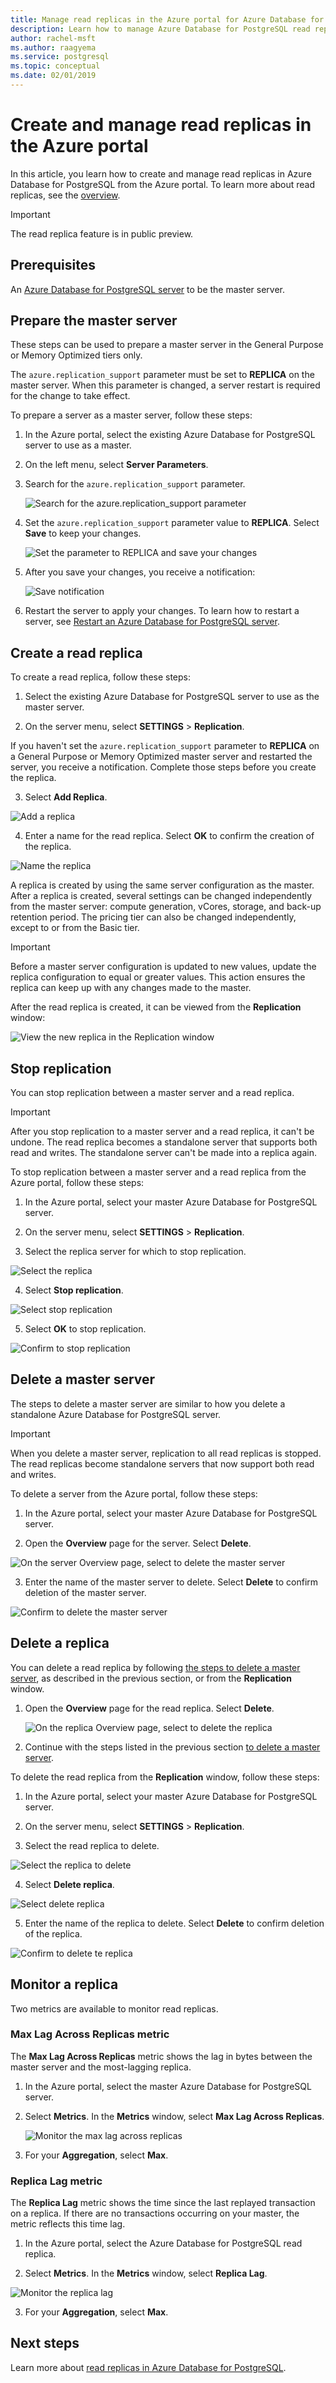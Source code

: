 ```yaml
---
title: Manage read replicas in the Azure portal for Azure Database for PostgreSQL
description: Learn how to manage Azure Database for PostgreSQL read replicas in the Azure portal.
author: rachel-msft
ms.author: raagyema
ms.service: postgresql
ms.topic: conceptual
ms.date: 02/01/2019
---
```


# Create and manage read replicas in the Azure portal

In this article, you learn how to create and manage read replicas in Azure Database for PostgreSQL from the Azure portal. To learn more about read replicas, see the [overview](concepts-read-replicas.md).

> [!IMPORTANT]
> The read replica feature is in public preview.

## Prerequisites
An [Azure Database for PostgreSQL server](quickstart-create-server-database-portal.md) to be the master server.

## Prepare the master server
These steps can be used to prepare a master server in the General Purpose or Memory Optimized tiers only.

The `azure.replication_support` parameter must be set to **REPLICA** on the master server. When this parameter is changed, a server restart is required for the change to take effect.

To prepare a server as a master server, follow these steps:

1. In the Azure portal, select the existing Azure Database for PostgreSQL server to use as a master.

2. On the left menu, select **Server Parameters**.

3. Search for the `azure.replication_support` parameter.

   ![Search for the azure.replication_support parameter](./media/howto-read-replicas-portal/azure-replication-parameter.png)

4. Set the `azure.replication_support` parameter value to **REPLICA**. Select **Save** to keep your changes.

   ![Set the parameter to REPLICA and save your changes](./media/howto-read-replicas-portal/save-parameter-replica.png)

5. After you save your changes, you receive a notification:

   ![Save notification](./media/howto-read-replicas-portal/parameter-save-notification.png)

6. Restart the server to apply your changes. To learn how to restart a server, see [Restart an Azure Database for PostgreSQL server](howto-restart-server-portal.md).


## Create a read replica
To create a read replica, follow these steps:

1.	Select the existing Azure Database for PostgreSQL server to use as the master server. 

2.	On the server menu, select **SETTINGS** > **Replication**.

   If you haven't set the `azure.replication_support` parameter to **REPLICA** on a General Purpose or Memory Optimized master server and restarted the server, you receive a notification. Complete those steps before you create the replica.

3.	Select **Add Replica**.

   ![Add a replica](./media/howto-read-replicas-portal/add-replica.png)

4.	Enter a name for the read replica. Select **OK** to confirm the creation of the replica.

   ![Name the replica](./media/howto-read-replicas-portal/name-replica.png) 

A replica is created by using the same server configuration as the master. After a replica is created, several settings can be changed independently from the master server: compute generation, vCores, storage, and back-up retention period. The pricing tier can also be changed independently, except to or from the Basic tier.

> [!IMPORTANT]
> Before a master server configuration is updated to new values, update the replica configuration to equal or greater values. This action ensures the replica can keep up with any changes made to the master.

After the read replica is created, it can be viewed from the **Replication** window:

![View the new replica in the Replication window](./media/howto-read-replicas-portal/list-replica.png)
 

## Stop replication
You can stop replication between a master server and a read replica.

> [!IMPORTANT]
> After you stop replication to a master server and a read replica, it can't be undone. The read replica becomes a standalone server that supports both read and writes. The standalone server can't be made into a replica again.

To stop replication between a master server and a read replica from the Azure portal, follow these steps:

1.	In the Azure portal, select your master Azure Database for PostgreSQL server.

2.	On the server menu, select **SETTINGS** > **Replication**.

3.	Select the replica server for which to stop replication.

   ![Select the replica](./media/howto-read-replicas-portal/select-replica.png)
 
4.	Select **Stop replication**.

   ![Select stop replication](./media/howto-read-replicas-portal/select-stop-replication.png)
 
5.	Select **OK** to stop replication.

   ![Confirm to stop replication](./media/howto-read-replicas-portal/confirm-stop-replication.png)
 

## Delete a master server
The steps to delete a master server are similar to how you delete a standalone Azure Database for PostgreSQL server. 

> [!IMPORTANT]
> When you delete a master server, replication to all read replicas is stopped. The read replicas become standalone servers that now support both read and writes.

To delete a server from the Azure portal, follow these steps:

1.	In the Azure portal, select your master Azure Database for PostgreSQL server.

2.	Open the **Overview** page for the server. Select **Delete**.

   ![On the server Overview page, select to delete the master server](./media/howto-read-replicas-portal/delete-server.png)
 
3.	Enter the name of the master server to delete. Select **Delete** to confirm deletion of the master server.

   ![Confirm to delete the master server](./media/howto-read-replicas-portal/confirm-delete.png)
 

## Delete a replica
You can delete a read replica by following [the steps to delete a master server](#delete-a-master-server), as described in the previous section, or from the **Replication** window.

1. Open the **Overview** page for the read replica. Select **Delete**.

   ![On the replica Overview page, select to delete the replica](./media/howto-read-replicas-portal/delete-replica.png)

2. Continue with the steps listed in the previous section [to delete a master server](#delete-a-master-server).
 
To delete the read replica from the **Replication** window, follow these steps:

1.	In the Azure portal, select your master Azure Database for PostgreSQL server.

2.	On the server menu, select **SETTINGS** > **Replication**.

3.	Select the read replica to delete.

   ![Select the replica to delete](./media/howto-read-replicas-portal/select-replica.png)
 
4.	Select **Delete replica**.

   ![Select delete replica](./media/howto-read-replicas-portal/select-delete-replica.png)
 
5.	Enter the name of the replica to delete. Select **Delete** to confirm deletion of the replica.

   ![Confirm to delete te replica](./media/howto-read-replicas-portal/confirm-delete-replica.png)
 

## Monitor a replica
Two metrics are available to monitor read replicas.

### Max Lag Across Replicas metric
The **Max Lag Across Replicas** metric shows the lag in bytes between the master server and the most-lagging replica. 

1.	In the Azure portal, select the master Azure Database for PostgreSQL server.

2.	Select **Metrics**. In the **Metrics** window, select **Max Lag Across Replicas**.

    ![Monitor the max lag across replicas](./media/howto-read-replicas-portal/select-max-lag.png)
 
3.	For your **Aggregation**, select **Max**.


### Replica Lag metric
The **Replica Lag** metric shows the time since the last replayed transaction on a replica. If there are no transactions occurring on your master, the metric reflects this time lag.

1.	In the Azure portal, select the Azure Database for PostgreSQL read replica.

2.	Select **Metrics**. In the **Metrics** window, select **Replica Lag**.

   ![Monitor the replica lag](./media/howto-read-replicas-portal/select-replica-lag.png)
 
3.	For your **Aggregation**, select **Max**. 
 
## Next steps
Learn more about [read replicas in Azure Database for PostgreSQL](concepts-read-replicas.md).